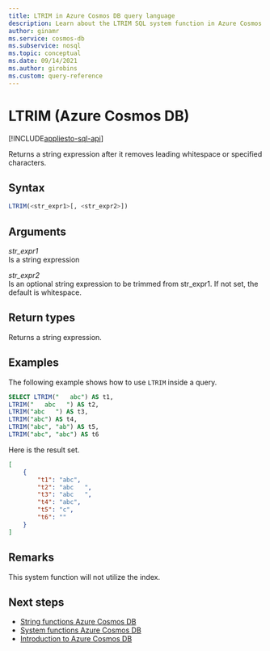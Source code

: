 ```yaml
---
title: LTRIM in Azure Cosmos DB query language
description: Learn about the LTRIM SQL system function in Azure Cosmos DB to return a string expression after it removes leading blanks
author: ginamr
ms.service: cosmos-db
ms.subservice: nosql
ms.topic: conceptual
ms.date: 09/14/2021
ms.author: girobins
ms.custom: query-reference
---
```

# LTRIM (Azure Cosmos DB)
[!INCLUDE[appliesto-sql-api](../includes/appliesto-sql-api.md)]

 Returns a string expression after it removes leading whitespace or specified characters.   
  
## Syntax
  
```sql
LTRIM(<str_expr1>[, <str_expr2>])  
```  
  
## Arguments
  
*str_expr1*  
   Is a string expression

*str_expr2*  
   Is an optional string expression to be trimmed from str_expr1. If not set, the default is whitespace.
  
## Return types
  
  Returns a string expression.  
  
## Examples
  
  The following example shows how to use `LTRIM` inside a query.  
  
```sql
SELECT LTRIM("   abc") AS t1, 
LTRIM("   abc   ") AS t2, 
LTRIM("abc   ") AS t3, 
LTRIM("abc") AS t4,
LTRIM("abc", "ab") AS t5,
LTRIM("abc", "abc") AS t6
```  
  
 Here is the result set.  
  
```json
[
    {
        "t1": "abc",
        "t2": "abc   ",
        "t3": "abc   ",
        "t4": "abc",
        "t5": "c",
        "t6": ""
    }
]
``` 

## Remarks

This system function will not utilize the index.

## Next steps

- [String functions Azure Cosmos DB](sql-query-string-functions.md)
- [System functions Azure Cosmos DB](sql-query-system-functions.md)
- [Introduction to Azure Cosmos DB](../introduction.md)
